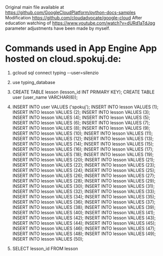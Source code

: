 Original main file available at https://github.com/GoogleCloudPlatform/python-docs-samples
Modification  https://github.com/cloudadvocate/google-cloud
After education watching of https://www.youtube.com/watch?v=dURd1aTdJqg parameter adjustments have been made by myself. 

# Commands used in App Engine App hosted on cloud.spokuj.de:

1. gcloud sql connect typing --user=silenzio

2. use typing_database

3. CREATE TABLE lesson (lesson_id INT PRIMARY KEY);
   CREATE TABLE user (user_name VARCHAR(6));

4. INSERT INTO user VALUES ('spokuj');
   INSERT INTO lesson VALUES (1);
   INSERT INTO lesson VALUES (2);
   INSERT INTO lesson VALUES (3);
   INSERT INTO lesson VALUES (4);
   INSERT INTO lesson VALUES (5);
   INSERT INTO lesson VALUES (6);
   INSERT INTO lesson VALUES (7);
   INSERT INTO lesson VALUES (8);
   INSERT INTO lesson VALUES (9);
   INSERT INTO lesson VALUES (10);
   INSERT INTO lesson VALUES (11);
   INSERT INTO lesson VALUES (12);
   INSERT INTO lesson VALUES (13);
   INSERT INTO lesson VALUES (14);
   INSERT INTO lesson VALUES (15);
   INSERT INTO lesson VALUES (16);
   INSERT INTO lesson VALUES (17);
   INSERT INTO lesson VALUES (18);
   INSERT INTO lesson VALUES (19);
   INSERT INTO lesson VALUES (20);
   INSERT INTO lesson VALUES (21);
   INSERT INTO lesson VALUES (22);
   INSERT INTO lesson VALUES (23);
   INSERT INTO lesson VALUES (24);
   INSERT INTO lesson VALUES (25);
   INSERT INTO lesson VALUES (26);
   INSERT INTO lesson VALUES (27);
   INSERT INTO lesson VALUES (28);
   INSERT INTO lesson VALUES (29);
   INSERT INTO lesson VALUES (30);
   INSERT INTO lesson VALUES (31);
   INSERT INTO lesson VALUES (32);
   INSERT INTO lesson VALUES (33);
   INSERT INTO lesson VALUES (34);
   INSERT INTO lesson VALUES (35);
   INSERT INTO lesson VALUES (36);
   INSERT INTO lesson VALUES (37);
   INSERT INTO lesson VALUES (38);
   INSERT INTO lesson VALUES (39);
   INSERT INTO lesson VALUES (40);
   INSERT INTO lesson VALUES (41);
   INSERT INTO lesson VALUES (42);
   INSERT INTO lesson VALUES (43);
   INSERT INTO lesson VALUES (44);
   INSERT INTO lesson VALUES (45);
   INSERT INTO lesson VALUES (46);
   INSERT INTO lesson VALUES (47);
   INSERT INTO lesson VALUES (48);
   INSERT INTO lesson VALUES (49);
   INSERT INTO lesson VALUES (50);


5. SELECT lesson_id FROM lesson
